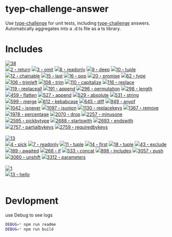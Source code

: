 # tyep-challenge-answer

Use [type-challenge](https://github.com/type-challenges/type-challenges) for unit tests, including [type-challenge](https://github.com/type-challenges/type-challenges) answers. Automatically aggregates into a .d.ts file as a ts library.

# Includes

<!-- Here with topic and answer list start -->
<p><a href="https://github.com/ManfredHu/type-challenge-answer/tree/master/" target="_blank"><img src="https://img.shields.io/badge/medium-38-d9901a" alt="38"/></a> <br /><a href="https://github.com/ManfredHu/type-challenge-answer/tree/master/questions/00002-medium-return-type.ts" target="_blank"><img src="https://img.shields.io/badge/-2%E3%83%BBreturn-d9901a" alt="2・return"/></a> <a href="https://github.com/ManfredHu/type-challenge-answer/tree/master/questions/00003-medium-omit.ts" target="_blank"><img src="https://img.shields.io/badge/-3%E3%83%BBomit-d9901a" alt="3・omit"/></a> <a href="https://github.com/ManfredHu/type-challenge-answer/tree/master/questions/00008-medium-readonly-2.ts" target="_blank"><img src="https://img.shields.io/badge/-8%E3%83%BBreadonly-d9901a" alt="8・readonly"/></a> <a href="https://github.com/ManfredHu/type-challenge-answer/tree/master/questions/00009-medium-deep-readonly.ts" target="_blank"><img src="https://img.shields.io/badge/-9%E3%83%BBdeep-d9901a" alt="9・deep"/></a> <a href="https://github.com/ManfredHu/type-challenge-answer/tree/master/questions/00010-medium-tuple-to-union.ts" target="_blank"><img src="https://img.shields.io/badge/-10%E3%83%BBtuple-d9901a" alt="10・tuple"/></a> <a href="https://github.com/ManfredHu/type-challenge-answer/tree/master/questions/00012-medium-chainable-options.ts" target="_blank"><img src="https://img.shields.io/badge/-12%E3%83%BBchainable-d9901a" alt="12・chainable"/></a> <a href="https://github.com/ManfredHu/type-challenge-answer/tree/master/questions/00015-medium-last.ts" target="_blank"><img src="https://img.shields.io/badge/-15%E3%83%BBlast-d9901a" alt="15・last"/></a> <a href="https://github.com/ManfredHu/type-challenge-answer/tree/master/questions/00016-medium-pop.ts" target="_blank"><img src="https://img.shields.io/badge/-16%E3%83%BBpop-d9901a" alt="16・pop"/></a> <a href="https://github.com/ManfredHu/type-challenge-answer/tree/master/questions/00020-medium-promise-all.ts" target="_blank"><img src="https://img.shields.io/badge/-20%E3%83%BBpromise-d9901a" alt="20・promise"/></a> <a href="https://github.com/ManfredHu/type-challenge-answer/tree/master/questions/00062-medium-type-lookup.ts" target="_blank"><img src="https://img.shields.io/badge/-62%E3%83%BBtype-d9901a" alt="62・type"/></a> <a href="https://github.com/ManfredHu/type-challenge-answer/tree/master/questions/00106-medium-trimleft.ts" target="_blank"><img src="https://img.shields.io/badge/-106%E3%83%BBtrimleft-d9901a" alt="106・trimleft"/></a> <a href="https://github.com/ManfredHu/type-challenge-answer/tree/master/questions/00108-medium-trim.ts" target="_blank"><img src="https://img.shields.io/badge/-108%E3%83%BBtrim-d9901a" alt="108・trim"/></a> <a href="https://github.com/ManfredHu/type-challenge-answer/tree/master/questions/00110-medium-capitalize.ts" target="_blank"><img src="https://img.shields.io/badge/-110%E3%83%BBcapitalize-d9901a" alt="110・capitalize"/></a> <a href="https://github.com/ManfredHu/type-challenge-answer/tree/master/questions/00116-medium-replace.ts" target="_blank"><img src="https://img.shields.io/badge/-116%E3%83%BBreplace-d9901a" alt="116・replace"/></a> <a href="https://github.com/ManfredHu/type-challenge-answer/tree/master/questions/00119-medium-replaceall.ts" target="_blank"><img src="https://img.shields.io/badge/-119%E3%83%BBreplaceall-d9901a" alt="119・replaceall"/></a> <a href="https://github.com/ManfredHu/type-challenge-answer/tree/master/questions/00191-medium-append-argument.ts" target="_blank"><img src="https://img.shields.io/badge/-191%E3%83%BBappend-d9901a" alt="191・append"/></a> <a href="https://github.com/ManfredHu/type-challenge-answer/tree/master/questions/00296-medium-permutation.ts" target="_blank"><img src="https://img.shields.io/badge/-296%E3%83%BBpermutation-d9901a" alt="296・permutation"/></a> <a href="https://github.com/ManfredHu/type-challenge-answer/tree/master/questions/00298-medium-length-of-string.ts" target="_blank"><img src="https://img.shields.io/badge/-298%E3%83%BBlength-d9901a" alt="298・length"/></a> <a href="https://github.com/ManfredHu/type-challenge-answer/tree/master/questions/00459-medium-flatten.ts" target="_blank"><img src="https://img.shields.io/badge/-459%E3%83%BBflatten-d9901a" alt="459・flatten"/></a> <a href="https://github.com/ManfredHu/type-challenge-answer/tree/master/questions/00527-medium-append-to-object.ts" target="_blank"><img src="https://img.shields.io/badge/-527%E3%83%BBappend-d9901a" alt="527・append"/></a> <a href="https://github.com/ManfredHu/type-challenge-answer/tree/master/questions/00529-medium-absolute.ts" target="_blank"><img src="https://img.shields.io/badge/-529%E3%83%BBabsolute-d9901a" alt="529・absolute"/></a> <a href="https://github.com/ManfredHu/type-challenge-answer/tree/master/questions/00531-medium-string-to-union.ts" target="_blank"><img src="https://img.shields.io/badge/-531%E3%83%BBstring-d9901a" alt="531・string"/></a> <a href="https://github.com/ManfredHu/type-challenge-answer/tree/master/questions/00599-medium-merge.ts" target="_blank"><img src="https://img.shields.io/badge/-599%E3%83%BBmerge-d9901a" alt="599・merge"/></a> <a href="https://github.com/ManfredHu/type-challenge-answer/tree/master/questions/00612-medium-kebabcase.ts" target="_blank"><img src="https://img.shields.io/badge/-612%E3%83%BBkebabcase-d9901a" alt="612・kebabcase"/></a> <a href="https://github.com/ManfredHu/type-challenge-answer/tree/master/questions/00645-medium-diff.ts" target="_blank"><img src="https://img.shields.io/badge/-645%E3%83%BBdiff-d9901a" alt="645・diff"/></a> <a href="https://github.com/ManfredHu/type-challenge-answer/tree/master/questions/00949-medium-anyof.ts" target="_blank"><img src="https://img.shields.io/badge/-949%E3%83%BBanyof-d9901a" alt="949・anyof"/></a> <a href="https://github.com/ManfredHu/type-challenge-answer/tree/master/questions/01042-medium-isnever.ts" target="_blank"><img src="https://img.shields.io/badge/-1042%E3%83%BBisnever-d9901a" alt="1042・isnever"/></a> <a href="https://github.com/ManfredHu/type-challenge-answer/tree/master/questions/01097-medium-isunion.ts" target="_blank"><img src="https://img.shields.io/badge/-1097%E3%83%BBisunion-d9901a" alt="1097・isunion"/></a> <a href="https://github.com/ManfredHu/type-challenge-answer/tree/master/questions/01130-medium-replacekeys.ts" target="_blank"><img src="https://img.shields.io/badge/-1130%E3%83%BBreplacekeys-d9901a" alt="1130・replacekeys"/></a> <a href="https://github.com/ManfredHu/type-challenge-answer/tree/master/questions/01367-medium-remove-index-signature.ts" target="_blank"><img src="https://img.shields.io/badge/-1367%E3%83%BBremove-d9901a" alt="1367・remove"/></a> <a href="https://github.com/ManfredHu/type-challenge-answer/tree/master/questions/01978-medium-percentage-parser.ts" target="_blank"><img src="https://img.shields.io/badge/-1978%E3%83%BBpercentage-d9901a" alt="1978・percentage"/></a> <a href="https://github.com/ManfredHu/type-challenge-answer/tree/master/questions/02070-medium-drop-char.ts" target="_blank"><img src="https://img.shields.io/badge/-2070%E3%83%BBdrop-d9901a" alt="2070・drop"/></a> <a href="https://github.com/ManfredHu/type-challenge-answer/tree/master/questions/02257-medium-minusone.ts" target="_blank"><img src="https://img.shields.io/badge/-2257%E3%83%BBminusone-d9901a" alt="2257・minusone"/></a> <a href="https://github.com/ManfredHu/type-challenge-answer/tree/master/questions/02595-medium-pickbytype.ts" target="_blank"><img src="https://img.shields.io/badge/-2595%E3%83%BBpickbytype-d9901a" alt="2595・pickbytype"/></a> <a href="https://github.com/ManfredHu/type-challenge-answer/tree/master/questions/02688-medium-startswith.ts" target="_blank"><img src="https://img.shields.io/badge/-2688%E3%83%BBstartswith-d9901a" alt="2688・startswith"/></a> <a href="https://github.com/ManfredHu/type-challenge-answer/tree/master/questions/02693-medium-endswith.ts" target="_blank"><img src="https://img.shields.io/badge/-2693%E3%83%BBendswith-d9901a" alt="2693・endswith"/></a> <a href="https://github.com/ManfredHu/type-challenge-answer/tree/master/questions/02757-medium-partialbykeys.ts" target="_blank"><img src="https://img.shields.io/badge/-2757%E3%83%BBpartialbykeys-d9901a" alt="2757・partialbykeys"/></a> <a href="https://github.com/ManfredHu/type-challenge-answer/tree/master/questions/02759-medium-requiredbykeys.ts" target="_blank"><img src="https://img.shields.io/badge/-2759%E3%83%BBrequiredbykeys-d9901a" alt="2759・requiredbykeys"/></a> <br /><br /><a href="https://github.com/ManfredHu/type-challenge-answer/tree/master/" target="_blank"><img src="https://img.shields.io/badge/easy-13-7aad0c" alt="13"/></a> <br /><a href="https://github.com/ManfredHu/type-challenge-answer/tree/master/questions/00004-easy-pick.ts" target="_blank"><img src="https://img.shields.io/badge/-4%E3%83%BBpick-7aad0c" alt="4・pick"/></a> <a href="https://github.com/ManfredHu/type-challenge-answer/tree/master/questions/00007-easy-readonly.ts" target="_blank"><img src="https://img.shields.io/badge/-7%E3%83%BBreadonly-7aad0c" alt="7・readonly"/></a> <a href="https://github.com/ManfredHu/type-challenge-answer/tree/master/questions/00011-easy-tuple-to-object.ts" target="_blank"><img src="https://img.shields.io/badge/-11%E3%83%BBtuple-7aad0c" alt="11・tuple"/></a> <a href="https://github.com/ManfredHu/type-challenge-answer/tree/master/questions/00014-easy-first.ts" target="_blank"><img src="https://img.shields.io/badge/-14%E3%83%BBfirst-7aad0c" alt="14・first"/></a> <a href="https://github.com/ManfredHu/type-challenge-answer/tree/master/questions/00018-easy-tuple-length.ts" target="_blank"><img src="https://img.shields.io/badge/-18%E3%83%BBtuple-7aad0c" alt="18・tuple"/></a> <a href="https://github.com/ManfredHu/type-challenge-answer/tree/master/questions/00043-easy-exclude.ts" target="_blank"><img src="https://img.shields.io/badge/-43%E3%83%BBexclude-7aad0c" alt="43・exclude"/></a> <a href="https://github.com/ManfredHu/type-challenge-answer/tree/master/questions/00189-easy-awaited.ts" target="_blank"><img src="https://img.shields.io/badge/-189%E3%83%BBawaited-7aad0c" alt="189・awaited"/></a> <a href="https://github.com/ManfredHu/type-challenge-answer/tree/master/questions/00268-easy-if.ts" target="_blank"><img src="https://img.shields.io/badge/-268%E3%83%BBif-7aad0c" alt="268・if"/></a> <a href="https://github.com/ManfredHu/type-challenge-answer/tree/master/questions/00533-easy-concat.ts" target="_blank"><img src="https://img.shields.io/badge/-533%E3%83%BBconcat-7aad0c" alt="533・concat"/></a> <a href="https://github.com/ManfredHu/type-challenge-answer/tree/master/questions/00898-easy-includes.ts" target="_blank"><img src="https://img.shields.io/badge/-898%E3%83%BBincludes-7aad0c" alt="898・includes"/></a> <a href="https://github.com/ManfredHu/type-challenge-answer/tree/master/questions/03057-easy-push.ts" target="_blank"><img src="https://img.shields.io/badge/-3057%E3%83%BBpush-7aad0c" alt="3057・push"/></a> <a href="https://github.com/ManfredHu/type-challenge-answer/tree/master/questions/03060-easy-unshift.ts" target="_blank"><img src="https://img.shields.io/badge/-3060%E3%83%BBunshift-7aad0c" alt="3060・unshift"/></a> <a href="https://github.com/ManfredHu/type-challenge-answer/tree/master/questions/03312-easy-parameters.ts" target="_blank"><img src="https://img.shields.io/badge/-3312%E3%83%BBparameters-7aad0c" alt="3312・parameters"/></a> <br /><br /><a href="https://github.com/ManfredHu/type-challenge-answer/tree/master/" target="_blank"><img src="https://img.shields.io/badge/warm-1-teal" alt="1"/></a> <br /><a href="https://github.com/ManfredHu/type-challenge-answer/tree/master/questions/00013-warm-hello-world.ts" target="_blank"><img src="https://img.shields.io/badge/-13%E3%83%BBhello-teal" alt="13・hello"/></a> <br /><br /></p>
<!-- Here with topic and answer list end -->

# Devlopment

use Debug to see logs

```bash
DEBUG=* npm run readme
DEBUG=* npm run build
```